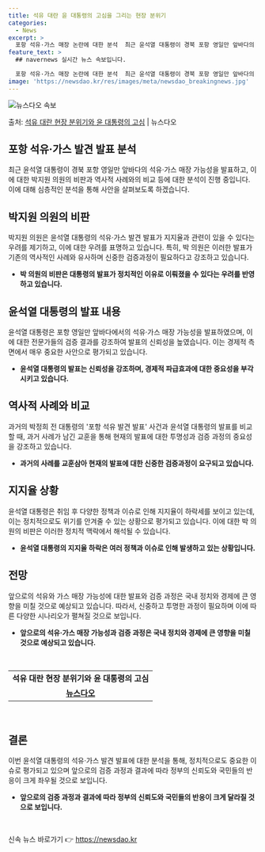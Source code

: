 ```yaml
---
title: 석유 대란 윤 대통령의 고심을 그리는 현장 분위기
categories:
  - News
excerpt: >
  포항 석유·가스 매장 논란에 대한 분석  최근 윤석열 대통령이 경북 포항 영일만 앞바다의 대규모 석유·가스 …
feature_text: >
  ## navernews 실시간 뉴스 속보입니다.

  포항 석유·가스 매장 논란에 대한 분석  최근 윤석열 대통령이 경북 포항 영일만 앞바다의 대규모 석유·가스 …
image: 'https://newsdao.kr/res/images/meta/newsdao_breakingnews.jpg'
---
```


![뉴스다오 속보](https://newsdao.kr/res/images/meta/newsdao_breakingnews.jpg)

<p>출처: <a href="https://newsdao.kr/4052" rel="dofollow">석유 대란 현장 분위기와 윤 대통령의 고심</a> | 뉴스다오</p>

<h2 data-ke-size="size26">포항 석유·가스 발견 발표 분석</h2>
<p data-ke-size="size16">최근 윤석열 대통령이 경북 포항 영일만 앞바다의 석유·가스 매장 가능성을 발표하고, 이에 대한 박지원 의원의 비판과 역사적 사례와의 비교 등에 대한 분석이 진행 중입니다. 이에 대해 심층적인 분석을 통해 사안을 살펴보도록 하겠습니다.</p>

<h2 data-ke-size="size24">박지원 의원의 비판</h2>
<p data-ke-size="size16">박지원 의원은 윤석열 대통령의 석유·가스 발견 발표가 지지율과 관련이 있을 수 있다는 우려를 제기하고, 이에 대한 우려를 표명하고 있습니다. 특히, 박 의원은 이러한 발표가 기존의 역사적인 사례와 유사하며 신중한 검증과정이 필요하다고 강조하고 있습니다.</p>
<ul>
    <li><b>박 의원의 비판은 대통령의 발표가 정치적인 이유로 이뤄졌을 수 있다는 우려를 반영하고 있습니다.</b></li>
</ul>

<h2 data-ke-size="size24">윤석열 대통령의 발표 내용</h2>
<p data-ke-size="size16">윤석열 대통령은 포항 영일만 앞바다에서의 석유·가스 매장 가능성을 발표하였으며, 이에 대한 전문가들의 검증 결과를 강조하여 발표의 신뢰성을 높였습니다. 이는 경제적 측면에서 매우 중요한 사안으로 평가되고 있습니다.</p>
<ul>
    <li><b>윤석열 대통령의 발표는 신뢰성을 강조하며, 경제적 파급효과에 대한 중요성을 부각시키고 있습니다.</b></li>
</ul>

<h2 data-ke-size="size24">역사적 사례와 비교</h2>
<p data-ke-size="size16">과거의 박정희 전 대통령의 '포항 석유 발견 발표' 사건과 윤석열 대통령의 발표를 비교할 때, 과거 사례가 남긴 교훈을 통해 현재의 발표에 대한 투명성과 검증 과정의 중요성을 강조하고 있습니다.</p>
<ul>
    <li><b>과거의 사례를 교훈삼아 현재의 발표에 대한 신중한 검증과정이 요구되고 있습니다.</b></li>
</ul>

<h2 data-ke-size="size24">지지율 상황</h2>
<p data-ke-size="size16">윤석열 대통령은 취임 후 다양한 정책과 이슈로 인해 지지율이 하락세를 보이고 있는데, 이는 정치적으로도 위기를 안겨줄 수 있는 상황으로 평가되고 있습니다. 이에 대한 박 의원의 비판은 이러한 정치적 맥락에서 해석될 수 있습니다.</p>
<ul>
    <li><b>윤석열 대통령의 지지율 하락은 여러 정책과 이슈로 인해 발생하고 있는 상황입니다.</b></li>
</ul>

<h2 data-ke-size="size24">전망</h2>
<p data-ke-size="size16">앞으로의 석유와 가스 매장 가능성에 대한 발표와 검증 과정은 국내 정치와 경제에 큰 영향을 미칠 것으로 예상되고 있습니다. 따라서, 신중하고 투명한 과정이 필요하며 이에 따른 다양한 시나리오가 펼쳐질 것으로 보입니다.</p>
<ul>
    <li><b>앞으로의 석유·가스 매장 가능성과 검증 과정은 국내 정치와 경제에 큰 영향을 미칠 것으로 예상되고 있습니다.</b></li>
</ul>

<p data-ke-size="size16">&nbsp;</p>
<table>
  <tbody>
    <tr>
      <td style="text-align: center; height: 17px;"><b>석유 대란 현장 분위기와 윤 대통령의 고심</b></td>
    </tr>
    <tr>
      <td style="text-align: center; height: 17px;"><b><a href="https://newsdao.kr/4052">뉴스다오</a></b></td>
    </tr>
  </tbody>
</table>
<p data-ke-size="size16">&nbsp;</p>
<h2 data-ke-size="size26">결론</h2>
<p data-ke-size="size16">이번 윤석열 대통령의 석유·가스 발견 발표에 대한 분석을 통해, 정치적으로도 중요한 이슈로 평가되고 있으며 앞으로의 검증 과정과 결과에 따라 정부의 신뢰도와 국민들의 반응이 크게 좌우될 것으로 보입니다.</p>
<ul>
    <li><b>앞으로의 검증 과정과 결과에 따라 정부의 신뢰도와 국민들의 반응이 크게 달라질 것으로 보입니다.</b></li>
</ul>
<p data-ke-size="size16">&nbsp;</p> 

신속 뉴스 바로가기 👉 <a href="https://newsdao.kr" rel="dofollow">https://newsdao.kr</a>


